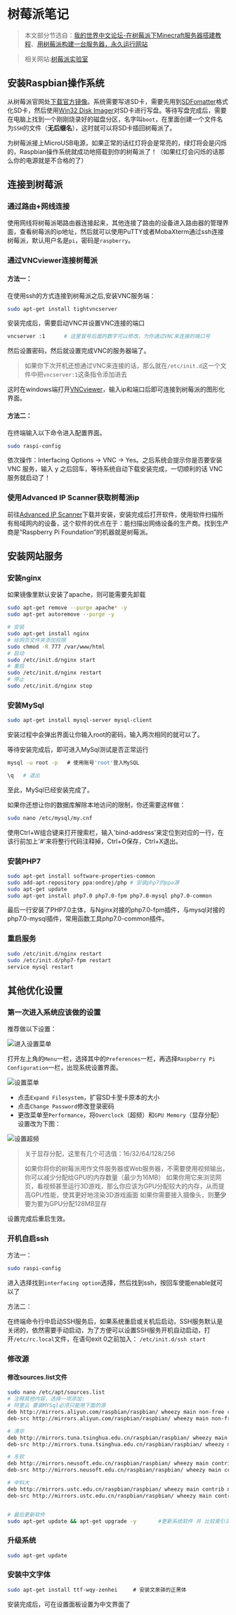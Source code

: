 # 树莓派笔记

> 本文部分节选自：[我的世界中文论坛-在树莓派下Minecraft服务器搭建教程](https://www.mcbbs.net/thread-579651-1-1.html)、[用树莓派构建一台服务器，永久运行网站](https://www.jianshu.com/p/7fbf455f3d41)

> 相关网站:[树莓派实验室](http://shumeipai.nxez.com/)



## 安装Raspbian操作系统

从树莓派官网处[下载官方镜像](https://www.raspberrypi.org/downloads/raspbian/)。系统需要写进SD卡，需要先用到[SDFomatter](https://www.sdcard.org/chs/downloads/formatter/index.html)格式化SD卡，然后使用[Win32 Disk Imager](https://sourceforge.net/projects/win32diskimager/)对SD卡进行写盘。等待写盘完成后，需要在电脑上找到一个刚刚烧录好的磁盘分区，名字叫`boot`，在里面创建一个文件名为`SSH`的文件（**无后缀名**），这时就可以将SD卡插回树莓派了。

为树莓派接上MicroUSB电源，如果正常的话红灯将会是常亮的，绿灯将会是闪烁的，Raspbian操作系统就成功地搭载到你的树莓派了！（如果红灯会闪烁的话那么你的电源就是不合格的了）



## 连接到树莓派

### 通过路由+网线连接

使用网线将树莓派喝路由器连接起来，其他连接了路由的设备进入路由器的管理界面，查看树莓派的ip地址，然后就可以使用PuTTY或者MobaXterm通过ssh连接树莓派，默认用户名是`pi`，密码是`raspberry`。



### 通过VNCviewer连接树莓派

#### 方法一：

在使用ssh的方式连接到树莓派之后,安装VNC服务端：

```sh
sudo apt-get install tightvncserver
```

安装完成后，需要启动VNC并设置VNC连接的端口

```sh
vncserver :1      # 这里冒号后面的数字可以修改，为你通过VNC来连接的端口号
```

然后设置密码，然后就设置完成VNC的服务器端了。

> 如果你下次开机还想通过VNC来连接的话，那么就在`/etc/init.d`这一个文件中把`vncserver:1`这条指令添加进去

这时在windows端打开[VNCviewer](https://www.realvnc.com/en/connect/download/viewer/)，输入ip和端口后即可连接到树莓派的图形化界面。

#### 方法二：

在终端输入以下命令进入配置界面。

```sh
sudo raspi-config
```

依次操作：Interfacing Options -> VNC -> Yes。之后系统会提示你是否要安装 VNC 服务，输入 y 之后回车，等待系统自动下载安装完成，一切顺利的话 VNC 服务就启动了！



### 使用Advanced IP Scanner获取树莓派ip

前往[Advanced IP Scanner](https://www.advanced-ip-scanner.com/cn/)下载并安装，安装完成后打开软件，使用软件扫描所有局域网内的设备，这个软件的优点在于：能扫描出网络设备的生产商。找到生产商是“Raspberry Pi Foundation”的机器就是树莓派。



## 安装网站服务

### 安装nginx

如果镜像里默认安装了apache，则可能需要先卸载

```sh
sudo apt-get remove --purge apache* -y
sudo apt-get autoremove --purge -y
```



```sh
# 安装
sudo apt-get install nginx
# 给网页文件夹添加权限
sudo chmod -R 777 /var/www/html
# 启动
sudo /etc/init.d/nginx start
# 重启
sudo /etc/init.d/nginx restart
# 停止
sudo /etc/init.d/nginx stop
```



### 安装MySql

```sh
sudo apt-get install mysql-server mysql-client
```

安装过程中会弹出界面让你输入root的密码，输入两次相同的就可以了。

等待安装完成后，即可进入MySql测试是否正常运行

```sh
mysql -u root -p   # 使用账号'root'登入MySQL

\q   # 退出
```

至此，MySql已经安装完成了。

如果你还想让你的数据库解除本地访问的限制，你还需要这样做：

```sh
sudo nano /etc/mysql/my.cnf
```

  使用Ctrl+W组合键来打开搜索栏，输入'bind-address'来定位到对应的一行，在该行前加上'#'来将整行代码注释掉，Ctrl+O保存，Ctrl+X退出。



### 安装PHP7

```sh
sudo apt-get install software-properties-common
sudo add-apt-repository ppa:ondrej/php # 安装php7的ppa源
sudo apt-get update
sudo apt-get install php7.0 php7.0-fpm php7.0-mysql php7.0-common
```

最后一行安装了PHP7.0主体，与Nginx对接的php7.0-fpm插件，与mysql对接的php7.0-mysql插件，常用函数工具php7.0-common插件。



### 重启服务

```sh
sudo /etc/init.d/nginx restart
sudo /etc/init.d/php7-fpm restart
service mysql restart
```





## 其他优化设置

### 第一次进入系统应该做的设置

推荐做以下设置：

![进入设置菜单](./img/sp1.jpg)

  打开左上角的`Menu`一栏，选择其中的`Preferences`一栏，再选择`Raspberry Pi Configuration`一栏，出现系统设置界面。

![设置菜单](./img/sp2.jpg)

- 点击`Expand Filesystem`，扩容SD卡至卡原本的大小
- 点击`Change Password`修改登录密码
- 更改菜单至`Performance`，将`Overclock`（超频）和`GPU Memory`（显存分配）设置改为下图：

![设置超频](./img/sp3.jpg)

> 关于显存分配，这里有几个可选值：16/32/64/128/256
>
> 如果你将你的树莓派用作文件服务器或Web服务器，不需要使用视频输出，你可以减少分配给GPU的内存数量（最少为16MB）
> 如果你用它来浏览网页，看视频甚至运行3D游戏，那么你应该为GPU分配较大的内存，从而提高GPU性能，使其更好地渲染3D游戏画面
> 如果你需要接入摄像头，则**至少**要为要为GPU分配128MB显存

设置完成后重启生效。



### 开机自启ssh

方法一：

```sh
sudo raspi-config
```

进入选择找到`interfacing option`选择，然后找到ssh，按回车使能enable就可以了

方法二：

在终端命令行中启动SSH服务后，如果系统重启或关机后启动，SSH服务默认是关闭的，依然需要手动启动，为了方便可以设置SSH服务开机自动启动，打开`/etc/rc.local`文件，在语句exit 0之前加入：
 `/etc/init.d/ssh start`



### 修改源

#### 修改sources.list文件

```sh
sudo nano /etc/apt/sources.list 
# 注释其他内容，选择一项添加:
# 阿里云 要装MYSql必须只能用下面的源
deb http://mirrors.aliyun.com/raspbian/raspbian/ wheezy main non-free contrib
deb-src http://mirrors.aliyun.com/raspbian/raspbian/ wheezy main non-free contrib

# 清华
deb http://mirrors.tuna.tsinghua.edu.cn/raspbian/raspbian/ wheezy main contrib non-free rpi 
deb-src http://mirrors.tuna.tsinghua.edu.cn/raspbian/raspbian/ wheezy main contrib non-free rpi 

# 东软
deb http://mirrors.neusoft.edu.cn/raspbian/raspbian/ wheezy main contrib non-free rpi 
deb-src http://mirrors.neusoft.edu.cn/raspbian/raspbian/ wheezy main contrib non-free rpi 

# 中科大
deb http://mirrors.ustc.edu.cn/raspbian/raspbian/ wheezy main contrib non-free rpi 
deb-src http://mirrors.ustc.edu.cn/raspbian/raspbian/ wheezy main contrib non-free rpi


# 最后更新软件
sudo apt-get update && apt-get upgrade -y       #更新系统软件 并 比较索引清单更新依赖关系
```



### 升级系统

```sh
sudo apt-get update
```



### 安装中文字体

```sh
sudo apt-get install ttf-wqy-zenhei     # 安装文泉驿的正黑体
```

安装完成后，可在设置面板设置为中文界面了



